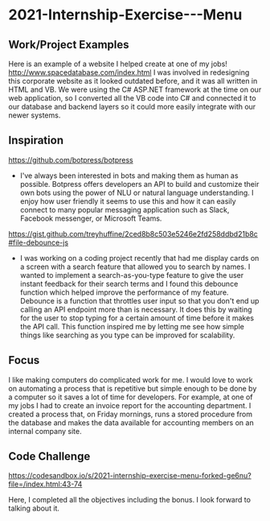 # 2021-Internship-Exercise---Menu

## Work/Project Examples
Here is an example of a website I helped create at one of my jobs! http://www.spacedatabase.com/index.html
I was involved in redesigning this corporate website as it looked outdated before, and it was all written in HTML and VB. We were using the C# ASP.NET framework at the time on our web application, so I converted all the VB code into C# and connected it to our database and backend layers so it could more easily integrate with our newer systems.

## Inspiration
https://github.com/botpress/botpress
- I've always been interested in bots and making them as human as possible. Botpress offers developers an API to build and customize their own bots using the power of NLU or natural language understanding. I enjoy how user friendly it seems to use this and how it can easily connect to many popular messaging application such as Slack, Facebook messenger, or Microsoft Teams.

https://gist.github.com/treyhuffine/2ced8b8c503e5246e2fd258ddbd21b8c#file-debounce-js
- I was working on a coding project recently that had me display cards on a screen with a search feature that allowed you to search by names. I wanted to implement a search-as-you-type feature to give the user instant feedback for their search terms and I found this debounce function which helped improve the performance of my feature. Debounce is a function that throttles user input so that you don't end up calling an API endpoint more than is necessary. It does this by waiting for the user to stop typing for a certain amount of time before it makes the API call. This function inspired me by letting me see how simple things like searching as you type can be improved for scalability.

## Focus
I like making computers do complicated work for me. I would love to work on automating a process that is repetitive but simple enough to be done by a computer so it saves a lot of time for developers. For example, at one of my jobs I had to create an invoice report for the accounting department. I created a process that, on Friday mornings, runs a stored procedure from the database and makes the data available for accounting members on an internal company site.

## Code Challenge

https://codesandbox.io/s/2021-internship-exercise-menu-forked-ge6nu?file=/index.html:43-74

Here, I completed all the objectives including the bonus. I look forward to talking about it.
